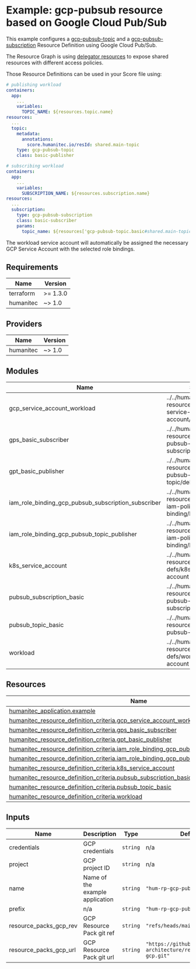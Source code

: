 # Example: gcp-pubsub resource based on Google Cloud Pub/Sub

This example configures a [gcp-pubsub-topic](https://developer.humanitec.com/platform-orchestrator/reference/resource-types/#gcp-pubsub-topic) and a [gcp-pubsub-subscription](https://developer.humanitec.com/platform-orchestrator/reference/resource-types/#gcp-pubsub-subscription) Resource Definition using Google Cloud Pub/Sub.

The Resource Graph is using [delegator resources](https://developer.humanitec.com/platform-orchestrator/examples/resource-graph-patterns/#delegator-resource) to expose shared resources with different access policies.

Those Resource Definitions can be used in your Score file using:

```yaml
# publishing workload
containers:
  app:
    ...
    variables:
      TOPIC_NAME: ${resources.topic.name}
resources:
  ...
  topic:
    metadata:
      annotations:
        score.humanitec.io/resId: shared.main-topic
    type: gcp-pubsub-topic
    class: basic-publisher
```

```yaml
# subscribing workload
containers:
  app:
    ...
    variables:
      SUBSCRIPTION_NAME: ${resources.subscription.name}
resources:
  ...
  subscription:
    type: gcp-pubsub-subscription
    class: basic-subscriber
    params:
      topic_name: ${resources['gcp-pubsub-topic.basic#shared.main-topic'].outputs.name}
```

The workload service account will automatically be assigned the necessary GCP Service Account with the selected role bindings.

<!-- BEGIN_TF_DOCS -->
## Requirements

| Name | Version |
|------|---------|
| terraform | >= 1.3.0 |
| humanitec | ~> 1.0 |

## Providers

| Name | Version |
|------|---------|
| humanitec | ~> 1.0 |

## Modules

| Name | Source | Version |
|------|--------|---------|
| gcp\_service\_account\_workload | ../../humanitec-resource-defs/gcp-service-account/workload | n/a |
| gps\_basic\_subscriber | ../../humanitec-resource-defs/gcp-pubsub-subscription/delegator | n/a |
| gpt\_basic\_publisher | ../../humanitec-resource-defs/gcp-pubsub-topic/delegator | n/a |
| iam\_role\_binding\_gcp\_pubsub\_subscription\_subscriber | ../../humanitec-resource-defs/gcp-iam-policy-binding/basic | n/a |
| iam\_role\_binding\_gcp\_pubsub\_topic\_publisher | ../../humanitec-resource-defs/gcp-iam-policy-binding/basic | n/a |
| k8s\_service\_account | ../../humanitec-resource-defs/k8s/service-account | n/a |
| pubsub\_subscription\_basic | ../../humanitec-resource-defs/gcp-pubsub-subscription/basic | n/a |
| pubsub\_topic\_basic | ../../humanitec-resource-defs/gcp-pubsub-topic/basic | n/a |
| workload | ../../humanitec-resource-defs/workload/service-account | n/a |

## Resources

| Name | Type |
|------|------|
| [humanitec_application.example](https://registry.terraform.io/providers/humanitec/humanitec/latest/docs/resources/application) | resource |
| [humanitec_resource_definition_criteria.gcp_service_account_workload](https://registry.terraform.io/providers/humanitec/humanitec/latest/docs/resources/resource_definition_criteria) | resource |
| [humanitec_resource_definition_criteria.gps_basic_subscriber](https://registry.terraform.io/providers/humanitec/humanitec/latest/docs/resources/resource_definition_criteria) | resource |
| [humanitec_resource_definition_criteria.gpt_basic_publisher](https://registry.terraform.io/providers/humanitec/humanitec/latest/docs/resources/resource_definition_criteria) | resource |
| [humanitec_resource_definition_criteria.iam_role_binding_gcp_pubsub_subscription_subscriber](https://registry.terraform.io/providers/humanitec/humanitec/latest/docs/resources/resource_definition_criteria) | resource |
| [humanitec_resource_definition_criteria.iam_role_binding_gcp_pubsub_topic_publisher](https://registry.terraform.io/providers/humanitec/humanitec/latest/docs/resources/resource_definition_criteria) | resource |
| [humanitec_resource_definition_criteria.k8s_service_account](https://registry.terraform.io/providers/humanitec/humanitec/latest/docs/resources/resource_definition_criteria) | resource |
| [humanitec_resource_definition_criteria.pubsub_subscription_basic](https://registry.terraform.io/providers/humanitec/humanitec/latest/docs/resources/resource_definition_criteria) | resource |
| [humanitec_resource_definition_criteria.pubsub_topic_basic](https://registry.terraform.io/providers/humanitec/humanitec/latest/docs/resources/resource_definition_criteria) | resource |
| [humanitec_resource_definition_criteria.workload](https://registry.terraform.io/providers/humanitec/humanitec/latest/docs/resources/resource_definition_criteria) | resource |

## Inputs

| Name | Description | Type | Default | Required |
|------|-------------|------|---------|:--------:|
| credentials | GCP credentials | `string` | n/a | yes |
| project | GCP project ID | `string` | n/a | yes |
| name | Name of the example application | `string` | `"hum-rp-gcp-pubsub-example"` | no |
| prefix | n/a | `string` | `"hum-rp-gcp-pubsub-ex-"` | no |
| resource\_packs\_gcp\_rev | GCP Resource Pack git ref | `string` | `"refs/heads/main"` | no |
| resource\_packs\_gcp\_url | GCP Resource Pack git url | `string` | `"https://github.com/humanitec-architecture/resource-packs-gcp.git"` | no |
<!-- END_TF_DOCS -->
